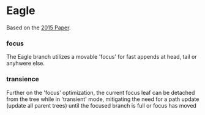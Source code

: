 # Eagle

Based on the [2015 Paper](https://pdfs.semanticscholar.org/b26a/3dc9050f54a37197ed44711c0e42063e9b96.pdf). 

### focus 
The Eagle branch utilizes a movable 'focus' for fast appends at head, tail or anyhwere else.

### transience
Further on the 'focus' optimization, the current focus leaf can be 
detached from the tree while in 'transient' mode, mitigating the 
need for a path update (update all parent trees) until the focused
branch is full or focus has moved